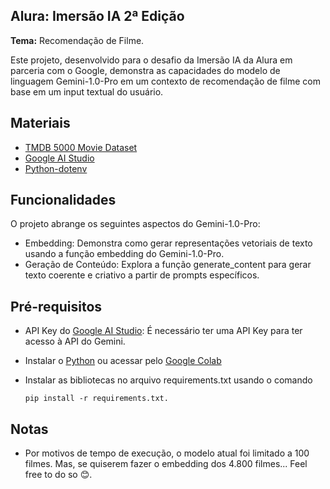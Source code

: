 ## Alura: Imersão IA 2ª Edição

**Tema:** Recomendação de Filme.

Este projeto, desenvolvido para o desafio da Imersão IA da Alura em parceria com o Google, demonstra as capacidades do modelo de linguagem Gemini-1.0-Pro em um contexto de recomendação de filme com base em um input textual do usuário. 

## Materiais

- [TMDB 5000 Movie Dataset](https://www.kaggle.com/datasets/tmdb/tmdb-movie-metadata)
- [Google AI Studio](https://aistudio.google.com/)
- [Python-dotenv](https://pypi.org/project/python-dotenv/)

## Funcionalidades 

O projeto abrange os seguintes aspectos do Gemini-1.0-Pro:
- Embedding: Demonstra como gerar representações vetoriais de texto usando a função embedding do Gemini-1.0-Pro.
- Geração de Conteúdo: Explora a função generate_content para gerar texto coerente e criativo a partir de prompts específicos.

## Pré-requisitos

- API Key do [Google AI Studio](https://aistudio.google.com/): É necessário ter uma API Key para ter acesso à API do Gemini.
- Instalar o [Python](https://www.python.org/) ou acessar pelo [Google Colab](https://colab.google/)
- Instalar as bibliotecas no arquivo requirements.txt usando o comando 

    ```pip install -r requirements.txt.``` 


## Notas

- Por motivos de tempo de execução, o modelo atual foi limitado a 100 filmes. Mas, se quiserem fazer o embedding dos 4.800 filmes... Feel free to do so 😊.